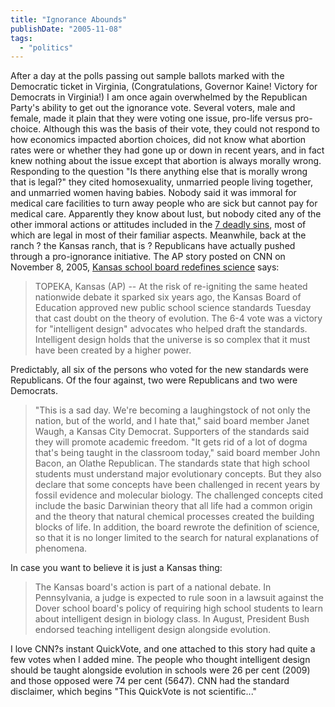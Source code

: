 ```yaml
---
title: "Ignorance Abounds"
publishDate: "2005-11-08"
tags: 
  - "politics"
---
```


After a day at the polls passing out sample ballots marked with the Democratic ticket in Virginia, (Congratulations, Governor Kaine! Victory for Democrats in Virginia!) I am once again overwhelmed by the Republican Party's ability to get out the ignorance vote. Several voters, male and female, made it plain that they were voting one issue, pro-life versus pro-choice. Although this was the basis of their vote, they could not respond to how economics impacted abortion choices, did not know what abortion rates were or whether they had gone up or down in recent years, and in fact knew nothing about the issue except that abortion is always morally wrong. Responding to the question "Is there anything else that is morally wrong that is legal?" they cited homosexuality, unmarried people living together, and unmarried women having babies. Nobody said it was immoral for medical care facilities to turn away people who are sick but cannot pay for medical care. Apparently they know about lust, but nobody cited any of the other immoral actions or attitudes included in the [7 deadly sins](http://en.wikipedia.org/wiki/Seven_deadly_sins), most of which are legal in most of their familiar aspects. Meanwhile, back at the ranch ? the Kansas ranch, that is ? Republicans have actually pushed through a pro-ignorance initiative. The AP story posted on CNN on November 8, 2005, [Kansas school board redefines science](http://www.cnn.com/2005/EDUCATION/11/08/evolution.debate.ap/index.html) says:

> TOPEKA, Kansas (AP) -- At the risk of re-igniting the same heated nationwide debate it sparked six years ago, the Kansas Board of Education approved new public school science standards Tuesday that cast doubt on the theory of evolution. The 6-4 vote was a victory for "intelligent design" advocates who helped draft the standards. Intelligent design holds that the universe is so complex that it must have been created by a higher power.

Predictably, all six of the persons who voted for the new standards were Republicans. Of the four against, two were Republicans and two were Democrats.

> "This is a sad day. We're becoming a laughingstock of not only the nation, but of the world, and I hate that," said board member Janet Waugh, a Kansas City Democrat. Supporters of the standards said they will promote academic freedom. "It gets rid of a lot of dogma that's being taught in the classroom today," said board member John Bacon, an Olathe Republican. The standards state that high school students must understand major evolutionary concepts. But they also declare that some concepts have been challenged in recent years by fossil evidence and molecular biology. The challenged concepts cited include the basic Darwinian theory that all life had a common origin and the theory that natural chemical processes created the building blocks of life. In addition, the board rewrote the definition of science, so that it is no longer limited to the search for natural explanations of phenomena.

In case you want to believe it is just a Kansas thing:

> The Kansas board's action is part of a national debate. In Pennsylvania, a judge is expected to rule soon in a lawsuit against the Dover school board's policy of requiring high school students to learn about intelligent design in biology class. In August, President Bush endorsed teaching intelligent design alongside evolution.

I love CNN?s instant QuickVote, and one attached to this story had quite a few votes when I added mine. The people who thought intelligent design should be taught alongside evolution in schools were 26 per cent (2009) and those opposed were 74 per cent (5647). CNN had the standard disclaimer, which begins "This QuickVote is not scientific..."
